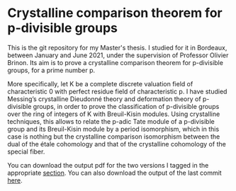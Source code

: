 # Crystalline comparison theorem for p-divisible groups
This is the git repository for my Master's thesis.
I studied for it in Bordeaux, between January and June 2021, under the supervision of
Professor Olivier Brinon.
Its aim is to prove a crystalline comparison theorem for p-divisible groups, for a prime number p.

More specifically, let K be a complete discrete valuation field of characteristic 0 with perfect
residue field of characteristic p. I have studied Messing’s crystalline Dieudonné
theory and deformation theory of p-divisible groups, in order to prove the classification of
p-divisible groups over the ring of integers of K with Breuil-Kisin modules. 
Using crystalline techniques, this allows to relate the p-adic Tate module of a p-divisible group and
its Breuil-Kisin module by a period isomorphism, which in this case is nothing but the
crystalline comparison isomorphism between the dual of the étale cohomology and that
of the crystalline cohomology of the special fiber.

You can download the output pdf for the two versions I tagged in the appropriate [section](https://gitlab.com/andreapanontin/MastersThesis/-/releases).
You can also download the output of the last commit [here](https://andreapanontin.gitlab.io/MastersThesis/Crystalline_comparison_theorem_for_p-divisible_groups.pdf).
